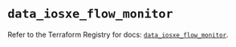 # `data_iosxe_flow_monitor`

Refer to the Terraform Registry for docs: [`data_iosxe_flow_monitor`](https://registry.terraform.io/providers/ciscodevnet/iosxe/0.9.3/docs/data-sources/flow_monitor).
